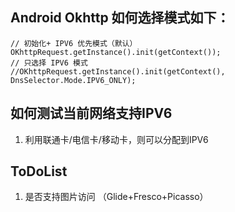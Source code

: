 ## Android Okhttp 如何选择模式如下：
```
// 初始化+ IPV6 优先模式（默认）
OKhttpRequest.getInstance().init(getContext());
// 只选择 IPV6 模式
//OKhttpRequest.getInstance().init(getContext(), DnsSelector.Mode.IPV6_ONLY);
```

## 如何测试当前网络支持IPV6
1. 利用联通卡/电信卡/移动卡，则可以分配到IPV6


## ToDoList
1. 是否支持图片访问 （Glide+Fresco+Picasso）
